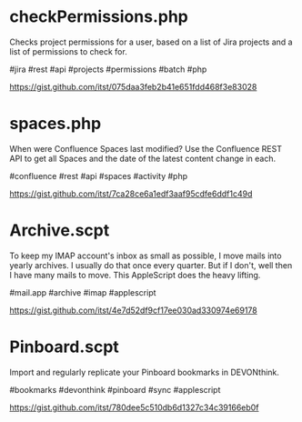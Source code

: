 # checkPermissions.php
Checks project permissions for a user, based on a list of Jira projects and a list of permissions to check for.

#jira #rest #api #projects #permissions #batch #php

https://gist.github.com/itst/075daa3feb2b41e651fdd468f3e83028

# spaces.php
When were Confluence Spaces last modified? Use the Confluence REST API to get all Spaces and the date of the latest content change in each.

#confluence #rest #api #spaces #activity #php

https://gist.github.com/itst/7ca28ce6a1edf3aaf95cdfe6ddf1c49d

# Archive.scpt
To keep my IMAP account's inbox as small as possible, I move mails into yearly archives. I usually do that once every quarter. But if I don't, well then I have many mails to move. This AppleScript does the heavy lifting.

#mail.app #archive #imap #applescript

https://gist.github.com/itst/4e7d52df9cf17ee030ad330974e69178

# Pinboard.scpt
Import and regularly replicate your Pinboard bookmarks in DEVONthink.

#bookmarks #devonthink #pinboard #sync #applescript

https://gist.github.com/itst/780dee5c510db6d1327c34c39166eb0f
